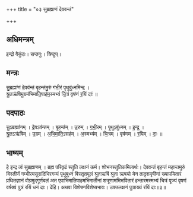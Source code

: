 +++
title = "०३ सुब्रह्माणं देववन्तं"

+++
## अधिमन्त्रम्
इन्द्रो वैकुंठः। सप्तगुः। त्रिष्टुप्।

## मन्त्रः
सु॒ब्रह्मा॑णं दे॒वव॑न्तं बृ॒हन्त॑मु॒रुं ग॑भी॒रं पृ॒थुबु॑ध्नमिन्द्र ।  
श्रु॒तऋ॑षिमु॒ग्रम॑भिमाति॒षाह॑म॒स्मभ्यं॑ चि॒त्रं वृष॑णं र॒यिं दाः॑ ॥

## पदपाठः
सु॒ऽब्रह्मा॑णम् । दे॒वऽव॑न्तम् । बृ॒हन्त॑म् । उ॒रुम् । ग॒भी॒रम् । पृ॒थुऽबु॑ध्नम् । इ॒न्द्र॒ ।  
श्रु॒तऽऋ॑षिम् । उ॒ग्रम् । अ॒भि॒मा॒ति॒ऽसह॑म् । अ॒स्मभ्य॑म् । चि॒त्रम् । वृष॑णम् । र॒यिम् । दाः॒ ॥

## भाष्यम्
हे इन्द्र त्वं सुब्रह्माणम् । ब्रह्म परिवृढं स्तुति लक्षनं कर्म। शोभनस्तुतिकमित्यर्थः। देववन्तं बृहन्तं महान्तमुरुं विस्तीर्णं गम्भीरमसुरादिभिरगम्यं पृथुबुध्नं विस्तृतमूलं श्रुतऋषिं श्रुता ऋषयो येन तादृशमृषीणां ख्यापयितारं प्रथितज्ञानं वोग्रमुद्गूर्णबलं अत एवाभिमातिषाहमभिमातीनां शत्रूणामभिभवितारं हन्तारमस्मभ्यं चित्रं पूज्यं वृषणं वर्षक्वं पुत्रं रयिं धनं दाः। देहि। अथवा विशेषणविशेष्यभावः। उक्तलक्षणं पुत्राख्यं रयिं दाः॥३॥